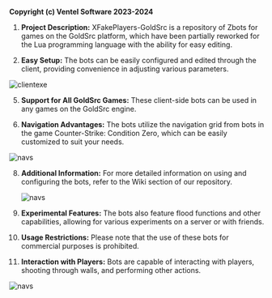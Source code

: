 **Copyright (c) Ventel Software 2023-2024**

1. **Project Description:**
   XFakePlayers-GoldSrc is a repository of Zbots for games on the GoldSrc platform, which have been partially reworked for the Lua programming language with the ability for easy editing.

3. **Easy Setup:**
   The bots can be easily configured and edited through the client, providing convenience in adjusting various parameters.

![clientexe](https://github.com/milo-src/XFakePlayers-GoldSrc/blob/main/images/client_screen.png)

5. **Support for All GoldSrc Games:**
   These client-side bots can be used in any games on the GoldSrc engine.

6. **Navigation Advantages:**
   The bots utilize the navigation grid from bots in the game Counter-Strike: Condition Zero, which can be easily customized to suit your needs.

   
![navs](https://github.com/milo-src/XFakePlayers-GoldSrc/blob/main/images/game_nav_edit.png)

8. **Additional Information:**
   For more detailed information on using and configuring the bots, refer to the Wiki section of our repository.

   ![navs](https://github.com/milo-src/XFakePlayers-GoldSrc/blob/main/images/game_scorebar.png)

10. **Experimental Features:**
   The bots also feature flood functions and other capabilities, allowing for various experiments on a server or with friends.

11. **Usage Restrictions:**
   Please note that the use of these bots for commercial purposes is prohibited.

12. **Interaction with Players:**
   Bots are capable of interacting with players, shooting through walls, and performing other actions.

![navs](https://github.com/milo-src/XFakePlayers-GoldSrc/blob/main/images/game_screenshot1.png)
